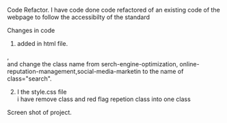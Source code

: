Code Refactor.
I have code done code refactored of an existing code of the webpage to follow the accessibilty of the standard

Changes in code
1. added in html file.
<div> , <section> <main> and change the class name from serch-engine-optimization, online-reputation-management,social-media-marketin
to the name of class="search". 

2. I the style.css file  
 i have remove class and red flag repetion class into one class

 Screen shot of project.
 